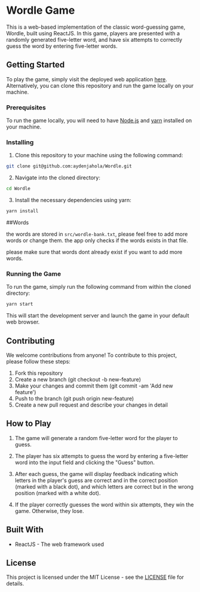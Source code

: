 # Wordle Game

This is a web-based implementation of the classic word-guessing game, Wordle, built using ReactJS. In this game, players are presented with a randomly generated five-letter word, and have six attempts to correctly guess the word by entering five-letter words.

## Getting Started

To play the game, simply visit the deployed web application [here](https://aydenjahola.github.io/Wordle). Alternatively, you can clone this repository and run the game locally on your machine.

### Prerequisites

To run the game locally, you will need to have [Node.js](https://nodejs.org/en/) and [yarn](https://yarnpkg.com/) installed on your machine.

### Installing

1. Clone this repository to your machine using the following command:

```sh
git clone git@github.com:aydenjahola/Wordle.git
```

2. Navigate into the cloned directory:

```sh
cd Wordle
```

3. Install the necessary dependencies using yarn:

```sh
yarn install
```

##Words

the words are stored in `src/wordle-bank.txt`, please feel free to add more words or change them. the app only checks if the words exists in that file.

please make sure that words dont already exist if you want to add more words.

### Running the Game

To run the game, simply run the following command from within the cloned directory:

```sh
yarn start
```

This will start the development server and launch the game in your default web browser.

## Contributing

We welcome contributions from anyone! To contribute to this project, please follow these steps:

1.  Fork this repository
2.  Create a new branch (git checkout -b new-feature)
3.  Make your changes and commit them (git commit -am 'Add new feature')
4.  Push to the branch (git push origin new-feature)
5.  Create a new pull request and describe your changes in detail

## How to Play

1. The game will generate a random five-letter word for the player to guess.

2. The player has six attempts to guess the word by entering a five-letter word into the input field and clicking the "Guess" button.

3. After each guess, the game will display feedback indicating which letters in the player's guess are correct and in the correct position (marked with a black dot), and which letters are correct but in the wrong position (marked with a white dot).

4. If the player correctly guesses the word within six attempts, they win the game. Otherwise, they lose.

## Built With

- ReactJS - The web framework used

## License

This project is licensed under the MIT License - see the [LICENSE](https://github.com/aydenjahola/Wordle/blob/main/LICENSE) file for details.
